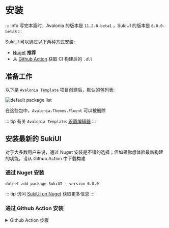 # 安装

::: info 
写完本篇时，Avalonia 的版本是 `11.2.0-beta1` ，SukiUI 的版本是 `6.0.0-beta8`
:::

SukiUI 可以通过以下两种方式安装:
- [Nuget](https://www.nuget.org/packages/SukiUI) **推荐**
- 从 [Github Action](https://github.com/kikipoulet/SukiUI/actions/workflows/build.yml) 获取 CI 构建后的 `.dll`

## 准备工作

以下是 `Avalonia Template` 项目创建后，默认的包列表:

![](/getting-started/introduction-default-package-list.webp "default package list")

在这些包中，`Avalonia.Themes.Fluent` 可以被删除

::: tip
有关 `Avalonia Template`: [设置编辑器](https://docs.avaloniaui.net/zh-Hans/docs/get-started/set-up-an-editor)
:::

## 安装最新的 SukiUI

对于大多数用户来说，通过 Nuget 安装是不错的选择；但如果你想体验最新构建的功能，请从 Github Action 中下载构建

### 通过 Nuget 安装

```
dotnet add package SukiUI --version 6.0.0
```

::: tip
访问 [SukiUI on Nuget](https://www.nuget.org/packages/SukiUI) 获取更多信息
:::

### 通过 Github Action 安装

<details>
  <summary>Github Action 步骤</summary>

1. 访问 [SukiUI CI](https://github.com/kikipoulet/SukiUI/actions/workflows/build.yml)
2. 选择最后一个`workflow`
![](/getting-started/introduction-workflow.webp "workflow")

3. 下载
![](/getting-started/introduction-artifact.webp "artifact")

4. 在项目中添加引用
![](/getting-started/introduction-reference.webp "reference")

5. 选择刚刚下载的 `SukiUI.dll` 并添加

::: tip
最终，你的包列表应为：

![](/getting-started/introduction-final-package-list.webp "package list")
:::

 </details>